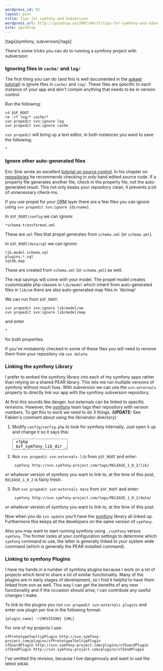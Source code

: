 ```yaml
---
wordpress_id: 92
layout: post
title: Tips for symfony and Subversion
wordpress_url: http://spindrop.us/2007/04/17/tips-for-symfony-and-subversion/
site: spindrop
---
```

[tags]symfony, subversion[/tags]

[a1]: http://www.symfony-project.com/askeet/1
[erepo]: http://www.ericsink.com/scm/scm_repositories.html
[esc]: http://www.ericsink.com/scm/source_control.html
[rbu]: http://reviewsby.us/
[symfony]: http://symfony-project.com/


There's some tricks you can do to running a symfony project with subversion:

### Ignoring files in `cache/` and `log/`

The first thing you can do (and this is well documented in the [askeet tutorial][a1]) is ignore files in `cache/` and `log/`.  These files are specific to each instance of your app and don't contain anything that needs to be in version control.  

Run the following:

	cd $SF_ROOT
	rm -rf log/* cache/*
    svn propedit svn:ignore log
    svn propedit svn:ignore cache

`svn propedit` will bring up a text editor, in both instances you want to save the following:

	*

### Ignore other auto-generated files

Eric Sink wrote an excellent [tutorial on source control][esc].  In his chapter on [repositories][erepo] he recommends checking in *only* hand edited source code.  If a property file generates another file, check in the property file, not the auto-generated result.  This not only keeps your repository clean, it prevents a lot of unnecessary check-ins. 

If you use propel for your <acronym title="Object Relational Mapping">ORM</acronym> layer there are a few files you can ignore using `svn propedit svn:ignore {dirname}`.

In `$SF_ROOT/config` we can ignore:

	*schema-transformed.xml

These are `xml` files that propel generates from `schema.xml` (or `schema.yml`).

In `$SF_ROOT/data/sql` we can ignore:

	lib.model.schema.sql
	plugins.*.sql
	sqldb.map

These are created from `schema.xml` (or `schema.yml`) as well.

The real savings will come with your model.  The propel model creates customizable php classes in `lib/model` which inherit from auto-generated files in `lib/om` there are also auto-generated map files in `lib/map'

We can run from `$SF_ROOT`:

	svn propedit svn:ignore lib/model/om
	svn propedit svn:ignore lib/model/map

and enter

	*

for both properties.

If you've mistakenly checked in some of these files you will need to remove them from your repository via `svn delete`.

### Linking the symfony Library

I prefer to embed the symfony library into each of my symfony apps rather than relying on a shared PEAR library.  This lets me run multiple versions of symfony without much fuss.  With subversion we can use the `svn:externals` property to directly link our app with the symfony subversion repository.

At first this sounds like danger, but externals can be linked to specific revisions.  However, the [symfony][] team tags their repository with version numbers.  To get this to work we need to do 3 things.  (**UPDATE:** See Fabien's comment about using the lib/vendor directory)

1. Modify `config/config.php` to look for symfony internally.  Just open it up and change it so it says this:
	<div><textarea name="code" class="php">
	<?php
	$sf_symfony_lib_dir  = dirname(__FILE__).'/../lib/symfony';
	$sf_symfony_data_dir = dirname(__FILE__).'/../data/symfony';
	</textarea></div>

2. Run `svn propedit svn:externals lib` from `$SF_ROOT` and enter:

		symfony http://svn.symfony-project.com/tags/RELEASE_1_0_2/lib/
or whatever version of symfony you want to link to, at the time of this post, `RELEASE_1_0_2` is fairly fresh.

3. Run `svn propedit svn:externals data` from `$SF_ROOT` and enter:

		symfony http://svn.symfony-project.com/tags/RELEASE_1_0_2/data/
or whatever version of symfony you want to link to, at the time of this post.

Now when you do `svn update` you'll have the [symfony][] library all linked up.  Furthermore this keeps all the developers on the same version of `symfony`.

Also you may want to start running symfony using `./symfony` versus `symfony`.  The former looks at your configuration settings to determine which `symfony` command to use, the latter is generally linked to your system wide command (which is generally the PEAR installed command).

### Linking to symfony Plugins

I have my hands in a number of symfony plugins because I work on a lot of projects which tend to share a lot of similar functionality.  Many of the plugins are in early stages of development, so I find it helpful to have them linked from svn as well.  This way I can get the benefits of any new functionality and if the occasion should arise, I can contribute any useful changes I make.

To link to the plugins you run `svn propedit svn:externals plugins` and enter one plugin per line in the following format:

	{plugin_name} -r{REVISION} {URL}

For one of my projects I use:

	sfPrototypeTooltipPlugin http://svn.symfony-project.com/plugins/sfPrototypeTooltipPlugin
	sfGuardPlugin http://svn.symfony-project.com/plugins/sfGuardPlugin
	sfZendPlugin http://svn.symfony-project.com/plugins/sfZendPlugin

I've omitted the revision, because I live dangerously and want to use the latest `$HEAD`.
